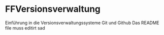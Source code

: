 # FFVersionsverwaltung
Einführung in die Versionsverwaltungssysteme Git und Github
Das README file muss editirt sad
